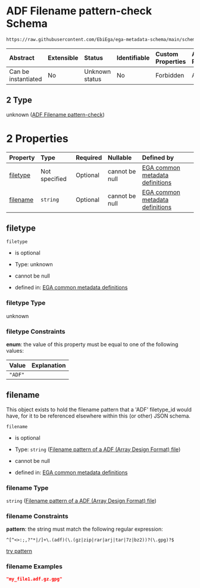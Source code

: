 # ADF Filename pattern-check Schema

```txt
https://raw.githubusercontent.com/EbiEga/ega-metadata-schema/main/schemas/EGA.common-definitions.json#/definitions/filename-filetype-pattern-check/anyOf/2
```



| Abstract            | Extensible | Status         | Identifiable | Custom Properties | Additional Properties | Access Restrictions | Defined In                                                                                           |
| :------------------ | :--------- | :------------- | :----------- | :---------------- | :-------------------- | :------------------ | :--------------------------------------------------------------------------------------------------- |
| Can be instantiated | No         | Unknown status | No           | Forbidden         | Allowed               | none                | [EGA.common-definitions.json\*](../../../schemas/EGA.common-definitions.json "open original schema") |

## 2 Type

unknown ([ADF Filename pattern-check](ega-12-definitions-check-filetype-checks-based-on-its-filename-anyof-adf-filename-pattern-check.md))

# 2 Properties

| Property              | Type          | Required | Nullable       | Defined by                                                                                                                                                                                                                                                                                                                                                                           |
| :-------------------- | :------------ | :------- | :------------- | :----------------------------------------------------------------------------------------------------------------------------------------------------------------------------------------------------------------------------------------------------------------------------------------------------------------------------------------------------------------------------------- |
| [filetype](#filetype) | Not specified | Optional | cannot be null | [EGA common metadata definitions](ega-12-definitions-check-filetype-checks-based-on-its-filename-anyof-adf-filename-pattern-check-properties-filetype.md "https://raw.githubusercontent.com/EbiEga/ega-metadata-schema/main/schemas/EGA.common-definitions.json#/definitions/filename-filetype-pattern-check/anyOf/2/properties/filetype")                                           |
| [filename](#filename) | `string`      | Optional | cannot be null | [EGA common metadata definitions](ega-12-definitions-check-filetype-checks-based-on-its-filename-anyof-adf-filename-pattern-check-properties-filename-pattern-of-a-adf-array-design-format-file.md "https://raw.githubusercontent.com/EbiEga/ega-metadata-schema/main/schemas/EGA.common-definitions.json#/definitions/filename-filetype-pattern-check/anyOf/2/properties/filename") |

## filetype



`filetype`

*   is optional

*   Type: unknown

*   cannot be null

*   defined in: [EGA common metadata definitions](ega-12-definitions-check-filetype-checks-based-on-its-filename-anyof-adf-filename-pattern-check-properties-filetype.md "https://raw.githubusercontent.com/EbiEga/ega-metadata-schema/main/schemas/EGA.common-definitions.json#/definitions/filename-filetype-pattern-check/anyOf/2/properties/filetype")

### filetype Type

unknown

### filetype Constraints

**enum**: the value of this property must be equal to one of the following values:

| Value   | Explanation |
| :------ | :---------- |
| `"ADF"` |             |

## filename

This object exists to hold the filename pattern that a 'ADF' filetype\_id would have, for it to be referenced elsewhere within this (or other) JSON schema.

`filename`

*   is optional

*   Type: `string` ([Filename pattern of a ADF (Array Design Format) file](ega-12-definitions-check-filetype-checks-based-on-its-filename-anyof-adf-filename-pattern-check-properties-filename-pattern-of-a-adf-array-design-format-file.md))

*   cannot be null

*   defined in: [EGA common metadata definitions](ega-12-definitions-check-filetype-checks-based-on-its-filename-anyof-adf-filename-pattern-check-properties-filename-pattern-of-a-adf-array-design-format-file.md "https://raw.githubusercontent.com/EbiEga/ega-metadata-schema/main/schemas/EGA.common-definitions.json#/definitions/filename-filetype-pattern-check/anyOf/2/properties/filename")

### filename Type

`string` ([Filename pattern of a ADF (Array Design Format) file](ega-12-definitions-check-filetype-checks-based-on-its-filename-anyof-adf-filename-pattern-check-properties-filename-pattern-of-a-adf-array-design-format-file.md))

### filename Constraints

**pattern**: the string must match the following regular expression:&#x20;

```regexp
^[^<>:;,?"*|/]+\.(adf)(\.(gz|zip|rar|arj|tar|7z|bz2))?(\.gpg)?$
```

[try pattern](https://regexr.com/?expression=%5E%5B%5E%3C%3E%3A%3B%2C%3F%22*%7C%2F%5D%2B%5C.\(adf\)\(%5C.\(gz%7Czip%7Crar%7Carj%7Ctar%7C7z%7Cbz2\)\)%3F\(%5C.gpg\)%3F%24 "try regular expression with regexr.com")

### filename Examples

```json
"my_file1.adf.gz.gpg"
```
